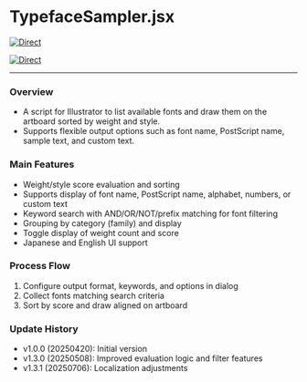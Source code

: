 # TypefaceSampler.jsx

[![Direct](https://img.shields.io/badge/Direct%20Link-TypefaceSampler.jsx-ffcc00.svg)](https://github.com/swwwitch/illustrator-scripts/blob/master/jsx/TypefaceSampler.jsx)

[![Direct](https://img.shields.io/badge/Back%20to%20home-All%20scripts-cccccc.svg)](https://github.com/swwwitch/illustrator-scripts/blob/master/README.md)

---

### Overview

- A script for Illustrator to list available fonts and draw them on the artboard sorted by weight and style.
- Supports flexible output options such as font name, PostScript name, sample text, and custom text.

### Main Features

- Weight/style score evaluation and sorting
- Supports display of font name, PostScript name, alphabet, numbers, or custom text
- Keyword search with AND/OR/NOT/prefix matching for font filtering
- Grouping by category (family) and display
- Toggle display of weight count and score
- Japanese and English UI support

### Process Flow

1. Configure output format, keywords, and options in dialog
2. Collect fonts matching search criteria
3. Sort by score and draw aligned on artboard

### Update History

- v1.0.0 (20250420): Initial version
- v1.3.0 (20250508): Improved evaluation logic and filter features
- v1.3.1 (20250706): Localization adjustments
